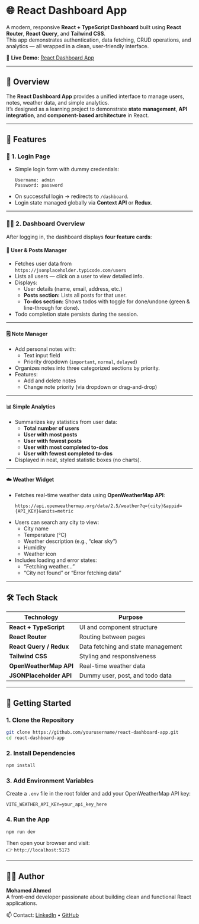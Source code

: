 # 🌐 React Dashboard App

A modern, responsive **React + TypeScript Dashboard** built using **React Router**, **React Query**, and **Tailwind CSS**.  
This app demonstrates authentication, data fetching, CRUD operations, and analytics — all wrapped in a clean, user-friendly interface.

🎥 **Live Demo:** [React Dashboard App](https://reactdashboardweb.netlify.app/)

---

## 🚀 Overview

The **React Dashboard App** provides a unified interface to manage users, notes, weather data, and simple analytics.  
It’s designed as a learning project to demonstrate **state management**, **API integration**, and **component-based architecture** in React.

---

## 📂 Features

### 🔐 1. Login Page

- Simple login form with dummy credentials:
  ```
  Username: admin
  Password: password
  ```
- On successful login → redirects to `/dashboard`.
- Login state managed globally via **Context API** or **Redux**.

---

### 🧑‍💻 2. Dashboard Overview

After logging in, the dashboard displays **four feature cards**:

#### 🧍 User & Posts Manager

- Fetches user data from  
  `https://jsonplaceholder.typicode.com/users`
- Lists all users — click on a user to view detailed info.
- Displays:
  - User details (name, email, address, etc.)
  - **Posts section:** Lists all posts for that user.
  - **To-dos section:** Shows todos with toggle for done/undone (green & line-through for done).
- Todo completion state persists during the session.

---

#### 🗒️ Note Manager

- Add personal notes with:
  - Text input field
  - Priority dropdown (`important`, `normal`, `delayed`)
- Organizes notes into three categorized sections by priority.
- Features:
  - Add and delete notes
  - Change note priority (via dropdown or drag-and-drop)

---

#### 📊 Simple Analytics

- Summarizes key statistics from user data:
  - **Total number of users**
  - **User with most posts**
  - **User with fewest posts**
  - **User with most completed to-dos**
  - **User with fewest completed to-dos**
- Displayed in neat, styled statistic boxes (no charts).

---

#### ☁️ Weather Widget

- Fetches real-time weather data using **OpenWeatherMap API**:
  ```
  https://api.openweathermap.org/data/2.5/weather?q={city}&appid={API_KEY}&units=metric
  ```
- Users can search any city to view:
  - City name
  - Temperature (°C)
  - Weather description (e.g., “clear sky”)
  - Humidity
  - Weather icon
- Includes loading and error states:
  - “Fetching weather…”
  - “City not found” or “Error fetching data”

---

## 🛠️ Tech Stack

| Technology              | Purpose                            |
| ----------------------- | ---------------------------------- |
| **React + TypeScript**  | UI and component structure         |
| **React Router**        | Routing between pages              |
| **React Query / Redux** | Data fetching and state management |
| **Tailwind CSS**        | Styling and responsiveness         |
| **OpenWeatherMap API**  | Real-time weather data             |
| **JSONPlaceholder API** | Dummy user, post, and todo data    |

---

## 🧭 Getting Started

### 1. Clone the Repository

```bash
git clone https://github.com/yourusername/react-dashboard-app.git
cd react-dashboard-app
```

### 2. Install Dependencies

```bash
npm install
```

### 3. Add Environment Variables

Create a `.env` file in the root folder and add your OpenWeatherMap API key:

```
VITE_WEATHER_API_KEY=your_api_key_here
```

### 4. Run the App

```bash
npm run dev
```

Then open your browser and visit:  
👉 `http://localhost:5173`

---

## 👨‍💻 Author

**Mohamed Ahmed**  
A front-end developer passionate about building clean and functional React applications.

📫 Contact: [LinkedIn](https://www.linkedin.com/in/mohamed-ahmed-bb8194219/) • [GitHub](https://github.com/mohamedahmed1452)

